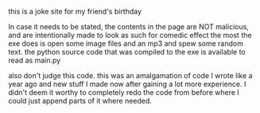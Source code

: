 this is a joke site for my friend's birthday

In case it needs to be stated, the contents in the page are NOT malicious, and are intentionally made to look as such for comedic effect
the most the exe does is open some image files and an mp3 and spew some random text. the python source code that was compiled to the exe is available to read as main.py

also don't judge this code. this was an amalgamation of code I wrote like a year ago and new stuff I made now after gaining a lot more experience. I didn't deem it worthy to completely redo the code from before where I could just append parts of it where needed.